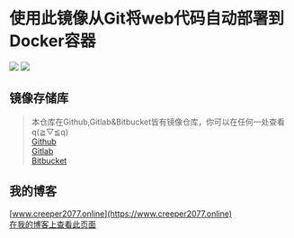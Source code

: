# 使用此镜像从Git将web代码自动部署到Docker容器  

<a href="https://github.com/Creeper2077/nginx-php-git/stargazers"><img style="display: inline" src="https://img.shields.io/github/stars/Creeper2077/nginx-php-git?style=social"></a>  <a href="https://github.com/Creeper2077/nginx-php-git/network/members"><img style="display: inline" src="https://img.shields.io/github/forks/Creeper2077/nginx-php-git?style=social"></a>  

## 镜像存储库  
> 本仓库在Github,Gitlab&Bitbucket皆有镜像仓库，你可以在任何一处查看q(≧▽≦q)  
[Github](https://github.com/Creeper2077/nginx-php-git)  
[Gitlab](https://gitlab.com/Creeper2077/nginx-php-git)  
[Bitbucket](https://bitbucket.org/creeper2077/nginx-php-git)  

## 我的博客
[www.creeper2077.online](https://www.creeper2077.online)  
[在我的博客上查看此页面](https://www.creeper2077.online/)  
